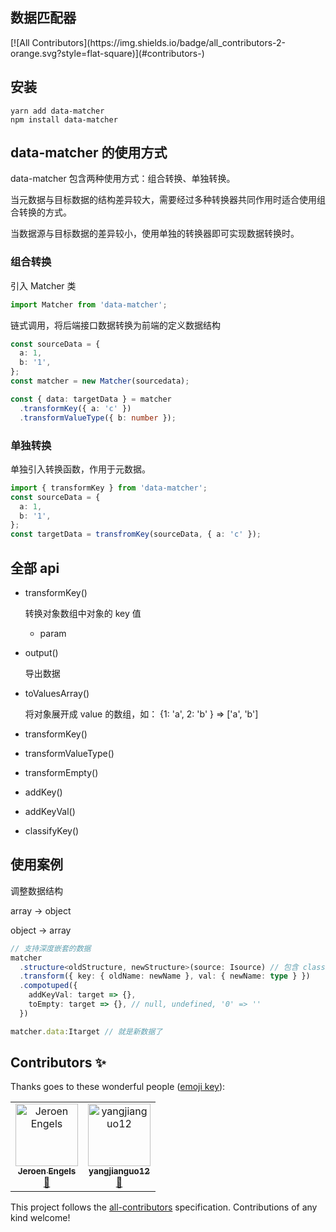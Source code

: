 ## 数据匹配器
<!-- ALL-CONTRIBUTORS-BADGE:START - Do not remove or modify this section -->[![All Contributors](https://img.shields.io/badge/all_contributors-2-orange.svg?style=flat-square)](#contributors-)<!-- ALL-CONTRIBUTORS-BADGE:END -->

## 安装

```
yarn add data-matcher
npm install data-matcher
```

## data-matcher 的使用方式

data-matcher 包含两种使用方式：组合转换、单独转换。

当元数据与目标数据的结构差异较大，需要经过多种转换器共同作用时适合使用组合转换的方式。

当数据源与目标数据的差异较小，使用单独的转换器即可实现数据转换时。

### 组合转换

引入 Matcher 类

```ts
import Matcher from 'data-matcher';
```

链式调用，将后端接口数据转换为前端的定义数据结构

```ts
const sourceData = {
  a: 1,
  b: '1',
};
const matcher = new Matcher(sourcedata);

const { data: targetData } = matcher
  .transformKey({ a: 'c' })
  .transformValueType({ b: number });
```

### 单独转换

单独引入转换函数，作用于元数据。

```ts
import { transformKey } from 'data-matcher';
const sourceData = {
  a: 1,
  b: '1',
};
const targetData = transfromKey(sourceData, { a: 'c' });
```

## 全部 api

- transformKey()

  转换对象数组中对象的 key 值

  - param

- output()

  导出数据

- toValuesArray()

  将对象展开成 value 的数组，如：
  {1: 'a', 2: 'b' } => ['a', 'b']

- transformKey()

- transformValueType()

- transformEmpty()

- addKey()

- addKeyVal()

- classifyKey()

## 使用案例

调整数据结构

array -> object

object -> array

```ts
// 支持深度嵌套的数据
matcher
  .structure<oldStructure, newStructure>(source: Isource) // 包含 classifyKey 功能
  .transform({ key: { oldName: newName }, val: { newName: type } })
  .compotuped({
    addKeyVal: target => {},
    toEmpty: target => {}, // null, undefined, '0' => ''
  })

matcher.data:Itarget // 就是新数据了
```

## Contributors ✨

Thanks goes to these wonderful people ([emoji key](https://allcontributors.org/docs/en/emoji-key)):

<!-- ALL-CONTRIBUTORS-LIST:START - Do not remove or modify this section -->
<!-- prettier-ignore-start -->
<!-- markdownlint-disable -->
<table>
  <tr>
    <td align="center"><a href="https://github.com/jfmengels"><img src="https://avatars1.githubusercontent.com/u/3869412?v=4" width="100px;" alt="Jeroen Engels"/><br /><sub><b>Jeroen Engels</b></sub></a><br /><a href="https://github.com/xiamu14/data-matcher/commits?author=jfmengels" title="Documentation">📖</a></td>
    <td align="center"><a href="https://github.com/yangjianguo12"><img src="https://avatars3.githubusercontent.com/u/48900717?v=4" width="100px;" alt="yangjianguo12"/><br /><sub><b>yangjianguo12</b></sub></a><br /><a href="https://github.com/xiamu14/data-matcher/commits?author=yangjianguo12" title="Documentation">📖</a></td>
  </tr>
</table>

<!-- markdownlint-enable -->
<!-- prettier-ignore-end -->
<!-- ALL-CONTRIBUTORS-LIST:END -->

This project follows the [all-contributors](https://github.com/all-contributors/all-contributors) specification. Contributions of any kind welcome!